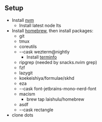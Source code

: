 ## Setup

- Install [nvm](https://github.com/nvm-sh/nvm)
    - Install latest node lts
- Install [homebrew](https://brew.sh), then install packages:
    - git
    - tmux
    - coreutils
    - --cask wezterm@nightly
        - Install [terminfo](https://wezterm.org/config/lua/config/term.html)
    - ripgrep (needed by snacks.nvim grep)
    - fzf
    - lazygit
    - koekeishiya/formulae/skhd
    - eza
    - --cask font-jetbrains-mono-nerd-font
    - macism
        - brew tap laishulu/homebrew
    - asdf
    - --cask rectangle
- clone dots
